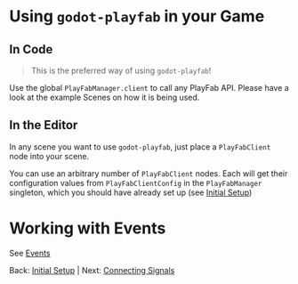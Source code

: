 # Using `godot-playfab` in your Game

## In Code
> This is the preferred way of using `godot-playfab`!

Use the global `PlayFabManager.client` to call any PlayFab API.
Please have a look at the example Scenes on how it is being used.

## In the Editor
In any scene you want to use `godot-playfab`, just place a `PlayFabClient` node into your scene.

You can use an arbitrary number of `PlayFabClient` nodes. Each will get their configuration values from `PlayFabClientConfig` in the `PlayFabManager` singleton, which you should have already set up (see [Initial Setup](initial-setup.md))

# Working with Events
See [Events](Events/README.md)

Back: [Initial Setup](initial-setup.md) | Next: [Connecting Signals](connecting-signals.md)
